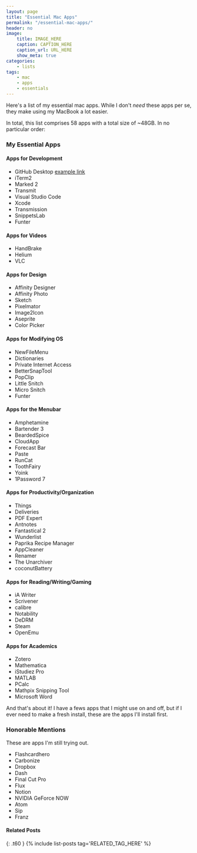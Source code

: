 ```yaml
---
layout: page
title: "Essential Mac Apps"
permalink: "/essential-mac-apps/"
header: no
image:
    title: IMAGE_HERE
    caption: CAPTION_HERE
    caption_url: URL_HERE
    show_meta: true
categories:
    - lists
tags:
    - mac
    - apps
    - essentials
---
```

Here's a list of my essential mac apps. While I don't *need* these apps per se, they make using my MacBook a lot easier.

In total, this list comprises 58 apps with a total size of ~48GB. In no particular order:

### My Essential Apps
#### Apps for Development
* GitHub Desktop [example link](http://example.com/)
* iTerm2
* Marked 2
* Transmit
* Visual Studio Code
* Xcode
* Transmission
* SnippetsLab
* Funter

#### Apps for Videos
* HandBrake
* Helium
* VLC

#### Apps for Design
* Affinity Designer
* Affinity Photo
* Sketch
* Pixelmator
* Image2Icon
* Aseprite
* Color Picker

#### Apps for Modifying OS
* NewFileMenu
* Dictionaries
* Private Internet Access
* BetterSnapTool
* PopClip
* Little Snitch
* Micro Snitch
* Funter

#### Apps for the Menubar
* Amphetamine
* Bartender 3
* BeardedSpice
* CloudApp
* Forecast Bar
* Paste
* RunCat
* ToothFairy
* Yoink
* 1Password 7

#### Apps for Productivity/Organization
* Things
* Deliveries
* PDF Expert
* Antnotes
* Fantastical 2
* Wunderlist
* Paprika Recipe Manager
* AppCleaner
* Renamer
* The Unarchiver
* coconutBattery

#### Apps for Reading/Writing/Gaming
* iA Writer
* Scrivener
* calibre
* Notability
* DeDRM
* Steam
* OpenEmu

#### Apps for Academics
* Zotero
* Mathematica
* iStudiez Pro
* MATLAB
* PCalc
* Mathpix Snipping Tool
* Microsoft Word

And that's about it! I have a fews apps that I might use on and off, but if I ever need to make a fresh install, these are the apps I'll install first.


### Honorable Mentions
These are apps I'm still trying out.
* Flashcardhero
* Carbonize
* Dropbox
* Dash
* Final Cut Pro
* Flux
* Notion
* NVIDIA GeForce NOW
* Atom
* Sip
* Franz

#### Related Posts
{: .t60 }
{% include list-posts tag='RELATED_TAG_HERE' %}